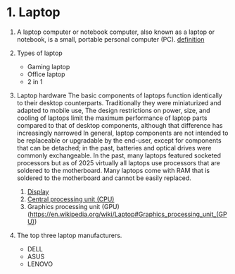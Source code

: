 # 1. Laptop
1. A laptop computer or notebook computer, also known as a laptop or notebook, is a small, portable personal computer (PC). [definition](https://en.wikipedia.org/wiki/Laptop)
1. Types of laptop
    * Gaming laptop
    * Office laptop
    * 2 in 1
1. Laptop hardware
    The basic components of laptops function identically to their desktop counterparts. Traditionally they were miniaturized and adapted to mobile use, The design restrictions on power, size, and cooling of laptops limit the maximum performance of laptop parts compared to that of desktop components, although that difference has increasingly narrowed
    In general, laptop components are not intended to be replaceable or upgradable by the end-user, except for components that can be detached; in the past, batteries and optical drives were commonly exchangeable. In the past, many laptops featured socketed processors but as of 2025 virtually all laptops use processors that are soldered to the motherboard. Many laptops come with RAM that is soldered to the motherboard and cannot be easily replaced.
    1. [Display](https://en.wikipedia.org/wikiLaptop#Display)
    1. [Central processing unit (CPU)](https://en.wikipediaorg/wiki/Laptop#Central_processing_unit_(CPU))
    1. Graphics processing unit (GPU)(https://en.wikipedia.org/wiki/Laptop#Graphics_processing_unit_(GPU))

1. The top three laptop manufacturers.
    * DELL
    * ASUS
    * LENOVO